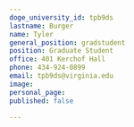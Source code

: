 ```yaml
---
doge_university_id: tpb9ds
lastname: Burger
name: Tyler 
general_position: gradstudent
position: Graduate Student
office: 401 Kerchof Hall
phone: 434-924-0899
email: tpb9ds@virginia.edu
image:
personal_page: 
published: false

---
```

